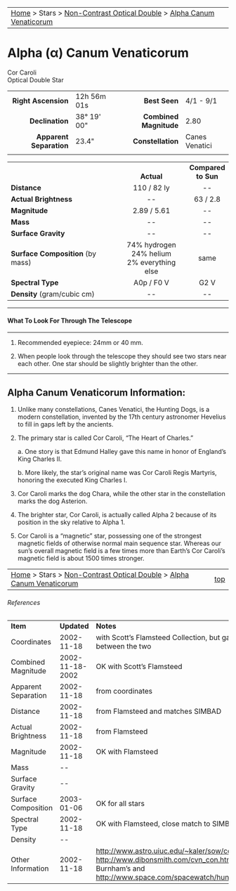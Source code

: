 |    |    |
|:---|---:|
|[Home](/notes/#object-notes) > Stars > [Non-Contrast Optical Double](../!non-contrast-optical-double-star-info) > [Alpha Canum Venaticorum](../alpha-canum-venaticorum)|  |

# Alpha (&alpha;) Canum Venaticorum
Cor Caroli<br/>
Optical Double Star

|   |   |   |   |
|--:|:--|--:|:--|
|**Right Ascension**|12h 56m 01s|**Best Seen**| 4/1 - 9/1 |
|**Declination**|38&deg; 19' 00"|**Combined Magnitude**| 2.80 |
|**Apparent Separation** | 23.4" |**Constellation**| Canes Venatici |
|   |   |   |   |


|   |   |   |
|---|:---:|:---:|
|   | <br/>**Actual**| **Compared<br/>to Sun** |
|**Distance** | 110 / 82 ly | -- |
|**Actual Brightness** | -- | 63 / 2.8 |
|**Magnitude** | 2.89 / 5.61 | -- |
|**Mass**	             | -- | -- |
|**Surface Gravity**	 | -- | -- |
|**Surface Composition** (by mass) |74% hydrogen<br/>24% helium<br/>2% everything else| same |
|**Spectral Type**       | A0p / F0 V | G2 V | 
|**Density** (gram/cubic cm) | -- | -- | 

---
#### What To Look For Through The Telescope
---

1.  Recommended eyepiece: 24mm or 40 mm.

1.  When people look through the telescope they should see two stars near each other.  One star should be slightly brighter than the other.

---
## Alpha Canum Venaticorum Information:

1.  Unlike many constellations, Canes Venatici, the Hunting Dogs, is a modern constellation, invented by the 17th century astronomer Hevelius to fill in gaps left by the ancients.

1.  The primary star is called Cor Caroli, “The Heart of Charles.”

	a.  One story is that Edmund Halley gave this name in honor of England’s King Charles II.

	b.  More likely, the star’s original name was Cor Caroli Regis Martyris, honoring the executed King Charles I.

1.  Cor Caroli marks the dog Chara, while the other star in the constellation marks the dog Asterion.

1.  The brighter star, Cor Caroli, is actually called Alpha 2 because of its position in the sky relative to Alpha 1.

1.  Cor Caroli is a “magnetic” star, possessing one of the strongest magnetic fields of otherwise normal main sequence star.  Whereas our sun’s overall magnetic field is a few times more than Earth’s Cor Caroli’s magnetic field is about 1500 times stronger.


|    |    |
|:---|---:|
|[Home](/notes/#object-notes) > Stars > [Non-Contrast Optical Double](../!non-contrast-optical-double-star-info) > [Alpha Canum Venaticorum](../alpha-canum-venaticorum) | [top](#alpha-canum-venaticorum)|

###### References

|   |   |   |
|---|---|---|
|**Item**|**Updated**|**Notes**| 
|Coordinates|2002-11-18|with Scott’s Flamsteed Collection, but gave average value between the two|
|Combined Magnitude|2002-11-18-2002|OK with Scott’s Flamsteed|
|Apparent Separation|2002-11-18|from coordinates|
|Distance|2002-11-18|from Flamsteed and matches SIMBAD|
|Actual Brightness|2002-11-18|from Flamsteed|
|Magnitude|2002-11-18|OK with Flamsteed|
|Mass| -- |   |
|Surface Gravity| -- |   |
|Surface Composition|2003-01-06|OK for all stars|
|Spectral Type|2002-11-18|OK with Flamsteed, close match to SIMBAD|
|Density| -- |   |
|Other Information|2002-11-18|<http://www.astro.uiuc.edu/~kaler/sow/corcaroli.html> and <http://www.dibonsmith.com/cvn_con.htm> and Item 2b, Burnham’s and <http://www.space.com/spacewatch/hunting_dog_020517.html>|

